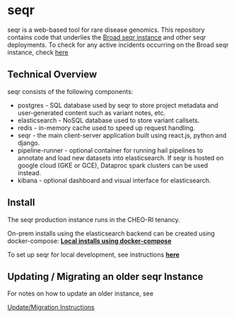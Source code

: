 # seqr

seqr is a web-based tool for rare disease genomics.
This repository contains code that underlies the [Broad seqr instance](http://seqr.broadinstitute.org) and other seqr deployments. To check for any active incidents occurring on the Broad seqr instance, check [here](/INCIDENTS.md)

## Technical Overview

seqr consists of the following components:
- postgres - SQL database used by seqr to store project metadata and user-generated content such as variant notes, etc.
- elasticsearch - NoSQL database used to store variant callsets.
- redis - in-memory cache used to speed up request handling.
- seqr - the main client-server application built using react.js, python and django.
- pipeline-runner - optional container for running hail pipelines to annotate and load new datasets into elasticsearch. If seqr is hosted on google cloud (GKE or GCE), Dataproc spark clusters can be used instead.
- kibana - optional dashboard and visual interface for elasticsearch.

## Install

The seqr production instance runs in the CHEO-RI tenancy.

On-prem installs using the elasticsearch backend can be created using docker-compose:
 **[Local installs using docker-compose](deploy/LOCAL_INSTALL.md)**

To set up seqr for local development, see instructions **[here](deploy/LOCAL_DEVELOPMENT_INSTALL.md)**

## Updating / Migrating an older seqr Instance

For notes on how to update an older instance, see

[Update/Migration Instructions](deploy/MIGRATE.md)

